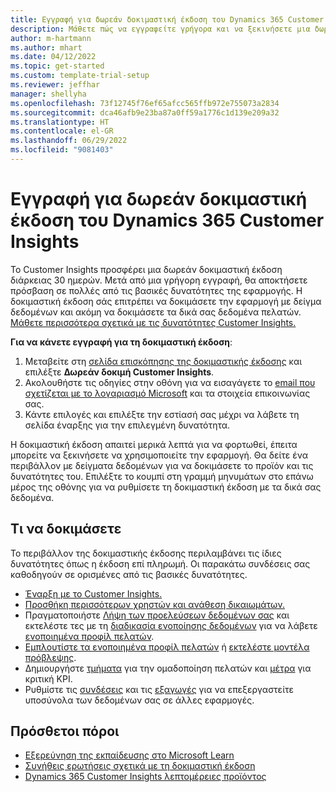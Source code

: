 ```yaml
---
title: Εγγραφή για δωρεάν δοκιμαστική έκδοση του Dynamics 365 Customer Insights
description: Μάθετε πώς να εγγραφείτε γρήγορα και να ξεκινήσετε μια δωρεάν δοκιμαστική έκδοση του Customer Insights. Εξερευνήστε την εφαρμογή και βρείτε επιπλέον πόρους εκμάθησης.
author: m-hartmann
ms.author: mhart
ms.date: 04/12/2022
ms.topic: get-started
ms.custom: template-trial-setup
ms.reviewer: jeffhar
manager: shellyha
ms.openlocfilehash: 73f12745f76ef65afcc565ffb972e755073a2834
ms.sourcegitcommit: dca46afb9e23ba87a0ff59a1776c1d139e209a32
ms.translationtype: HT
ms.contentlocale: el-GR
ms.lasthandoff: 06/29/2022
ms.locfileid: "9081403"
---
```

# <a name="sign-up-for-a-free-dynamics-365-customer-insights-trial"></a>Εγγραφή για δωρεάν δοκιμαστική έκδοση του Dynamics 365 Customer Insights

Το Customer Insights προσφέρει μια δωρεάν δοκιμαστική έκδοση διάρκειας 30 ημερών. Μετά από μια γρήγορη εγγραφή, θα αποκτήσετε πρόσβαση σε πολλές από τις βασικές δυνατότητες της εφαρμογής. Η δοκιμαστική έκδοση σάς επιτρέπει να δοκιμάσετε την εφαρμογή με δείγμα δεδομένων και ακόμη να δοκιμάσετε τα δικά σας δεδομένα πελατών. [Μάθετε περισσότερα σχετικά με τις δυνατότητες Customer Insights.](overview.md)

**Για να κάνετε εγγραφή για τη δοκιμαστική έκδοση**:

1. Μεταβείτε στη [σελίδα επισκόπησης της δοκιμαστικής έκδοσης](https://dynamics.microsoft.com/ai/customer-insights/) και επιλέξτε **Δωρεάν δοκιμή Customer Insights**.
1. Ακολουθήστε τις οδηγίες στην οθόνη για να εισαγάγετε το [email που σχετίζεται με το λογαριασμό Microsoft](https://support.microsoft.com/windows/what-is-a-microsoft-account-4a7c48e9-ff5a-e9c6-5a5c-1a57d66c3bfa) και τα στοιχεία επικοινωνίας σας.
1. Κάντε επιλογές και επιλέξτε την εστίασή σας μέχρι να λάβετε τη σελίδα έναρξης για την επιλεγμένη δυνατότητα.

Η δοκιμαστική έκδοση απαιτεί μερικά λεπτά για να φορτωθεί, έπειτα μπορείτε να ξεκινήσετε να χρησιμοποιείτε την εφαρμογή. Θα δείτε ένα περιβάλλον με δείγματα δεδομένων για να δοκιμάσετε το προϊόν και τις δυνατότητες του. Επιλέξτε το κουμπί στη γραμμή μηνυμάτων στο επάνω μέρος της οθόνης για να ρυθμίσετε τη δοκιμαστική έκδοση με τα δικά σας δεδομένα.

## <a name="what-to-try"></a>Τι να δοκιμάσετε

Το περιβάλλον της δοκιμαστικής έκδοσης περιλαμβάνει τις ίδιες δυνατότητες όπως η έκδοση επί πληρωμή. Οι παρακάτω συνδέσεις σας καθοδηγούν σε ορισμένες από τις βασικές δυνατότητες.

- [Έναρξη με το Customer Insights.](get-started.md)
- [Προσθήκη περισσότερων χρηστών και ανάθεση δικαιωμάτων.](permissions.md)
- Πραγματοποιήστε [Λήψη των προελεύσεων δεδομένων σας](data-sources.md) και εκτελέστε τες με τη [διαδικασία ενοποίησης δεδομένων](data-unification.md) για να λάβετε [ενοποιημένα προφίλ πελατών](customer-profiles.md).
- [Εμπλουτίστε τα ενοποιημένα προφίλ πελατών](enrichment-hub.md) ή [εκτελέστε μοντέλα πρόβλεψης](predictions-overview.md).
- Δημιουργήστε [τμήματα](segments.md) για την ομαδοποίηση πελατών και [μέτρα](measures.md) για κριτική KPI.
- Ρυθμίστε τις [συνδέσεις](connections.md) και τις [εξαγωγές](export-destinations.md) για να επεξεργαστείτε υποσύνολα των δεδομένων σας σε άλλες εφαρμογές.

## <a name="additional-resources"></a>Πρόσθετοι πόροι

- [Εξερεύνηση της εκπαίδευσης στο Microsoft Learn](/learn/browse/?filter-products=dynamics-dynamics-cust-insights)
- [Συνήθεις ερωτήσεις σχετικά με τη δοκιμαστική έκδοση](trial-faq.md)
- [Dynamics 365 Customer Insights λεπτομέρειες προϊόντος](https://dynamics.microsoft.com/ai/customer-insights/)
